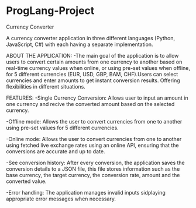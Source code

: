 # ProgLang-Project
Currency Converter

A currency converter application in three different languages (Python, JavaScript, C#) with each having a separate implementation.

ABOUT THE APPLICATION:
-The main goal of the application is to allow users to convert certain amounts from one currency to another based on real-time currency values when online, or using pre-set values when offline, for 5 different currencies (EUR, USD, GBP, BAM, CHF).Users can select currencies and enter amounts to get instant conversion results. Offering flexibilities in different situations.

FEATURES:
  -Single Currency Conversion:
    Allows user to input an amount in one currency and recive the converted amount based on the selected currency.
    
  -Offline mode:
    Allows the user to convert currencies from one to another using pre-set values for 5 different currencies.
    
  -Online mode:
    Allows the user to convert currencies from one to another using fetched live exchange rates using an online API, ensuring that the       conversions are accurate and up to date.

  -See conversion history:
    After every conversion, the application saves the conversion details to a JSON file, this file stores information such as the base currency, the target currency, the conversion rate, amount and the converted value.

  -Error handling:
    The application manages invalid inputs sidplaying appropriate error messages when necessary.
